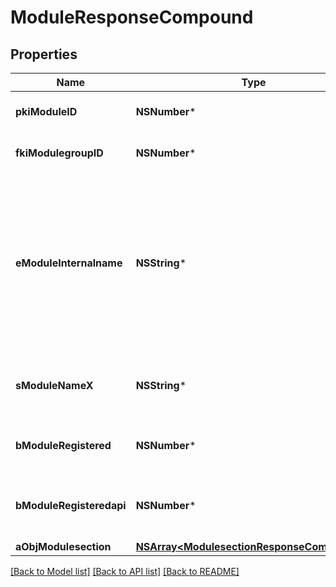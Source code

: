 # ModuleResponseCompound

## Properties
Name | Type | Description | Notes
------------ | ------------- | ------------- | -------------
**pkiModuleID** | **NSNumber*** | The unique ID of the Module | 
**fkiModulegroupID** | **NSNumber*** | The unique ID of the Modulegroup | 
**eModuleInternalname** | **NSString*** | The Internal name of the Module.  This is theoretically an enum field but there are so many possibles values we decided not to list them all. | 
**sModuleNameX** | **NSString*** | The Name of the Module in the language of the requester | 
**bModuleRegistered** | **NSNumber*** | Whether the Module is registered or not | 
**bModuleRegisteredapi** | **NSNumber*** | Whether the Module is registered or not for api use | 
**aObjModulesection** | [**NSArray&lt;ModulesectionResponseCompound&gt;***](ModulesectionResponseCompound.md) |  | 

[[Back to Model list]](../README.md#documentation-for-models) [[Back to API list]](../README.md#documentation-for-api-endpoints) [[Back to README]](../README.md)


